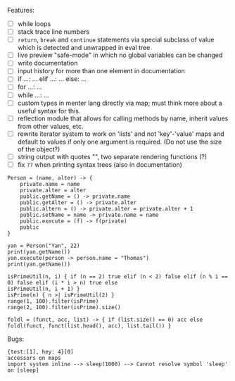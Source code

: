 Features:

- [ ] while loops
- [ ] stack trace line numbers
- [ ] `return`, `break` and `continue` statements via special subclass of value which is detected and unwrapped in eval
  tree
- [ ] live preview "safe-mode" in which no global variables can be changed
- [ ] write documentation
- [ ] input history for more than one element in documentation
- [ ] if ...: ... elif ...: ... else: ...
- [ ] for ...: ...
- [ ] while ...: ...
- [ ] custom types in menter lang directly via map; must think more about a useful syntax for this.
- [ ] reflection module that allows for calling methods by name, inherit values from other values, etc.
- [ ] rewrite iterator system to work on 'lists' and not 'key'-'value' maps and default to values if only one argument
  is required. (Do not use the size of the object?)
- [ ] string output with quotes "", two separate rendering functions (?)
- [ ] fix `??` when printing syntax trees (also in documentation)

```
Person = (name, alter) -> {
    private.name = name
    private.alter = alter
    public.getName = () -> private.name
    public.getAlter = () -> private.alter
    public.altern = () -> private.alter = private.alter + 1
    public.setName = name -> private.name = name
    public.execute = (f) -> f(private)
    public
}

yan = Person("Yan", 22)
print(yan.getName())
yan.execute(person -> person.name = "Thomas")
print(yan.getName())
```

```
isPrimeUtil(n, i) { if (n == 2) true elif (n < 2) false elif (n % i == 0) false elif (i * i > n) true else
isPrimeUtil(n, i + 1) }
isPrime(n) { n >| isPrimeUtil(2) }
range(1, 100).filter(isPrime)
range(2, 100).filter(isPrime).size()
```

```
foldl = (funct, acc, list) -> { if (list.size() == 0) acc else foldl(funct, funct(list.head(), acc), list.tail()) }
```

Bugs:

```
{test:[1], hey: 4}[0]
accessors on maps
import system inline --> sleep(1000) --> Cannot resolve symbol 'sleep' on [sleep]
```
